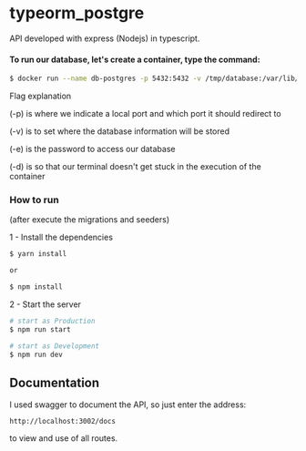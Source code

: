 # typeorm_postgre

API developed with express (Nodejs) in typescript.


#### To run our database, let's create a container, type the command:

```bash
$ docker run --name db-postgres -p 5432:5432 -v /tmp/database:/var/lib/postgresql/data -e POSTGRES_PASSWORD=1234 -d postgres
```

Flag explanation

(-p) is where we indicate a local port and which port it should redirect to

(-v) is to set where the database information will be stored

(-e) is the password to access our database

(-d) is so that our terminal doesn't get stuck in the execution of the container


### How to run

(after execute the migrations and seeders)

1 - Install the dependencies

```bash
$ yarn install

or

$ npm install
```

2 - Start the server

```bash
# start as Production
$ npm run start

# start as Development
$ npm run dev
```


## Documentation

I used swagger to document the API, so just enter the address:

`http://localhost:3002/docs`

to view and use of all routes.
